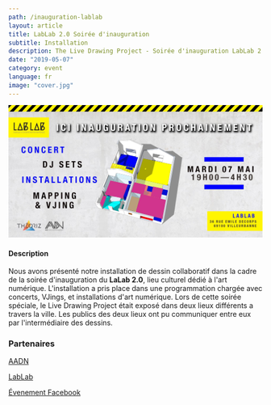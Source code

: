 ```yaml
---
path: /inauguration-lablab
layout: article
title: LabLab 2.0 Soirée d'inauguration
subtitle: Installation
description: The Live Drawing Project - Soirée d'inauguration LabLab 2.0 en partenariat avec l'AADN et le LabLab
date: "2019-05-07"
category: event
language: fr
image: "cover.jpg"
---
```


![Cover](cover.jpg)


#### Description

Nous avons présenté notre installation de dessin collaboratif dans la cadre de la soirée d'inauguration du __LaLab 2.0__, lieu culturel dédié à l'art numérique.
L'installation a pris place dans une programmation chargée avec concerts, VJings, et installations d'art numérique.
Lors de cette soirée spéciale, le Live Drawing Project était exposé dans deux lieux différents a travers la ville. 
Les publics des deux lieux ont pu communiquer entre eux par l'intermédiaire des dessins.


### Partenaires

[AADN](//aadn.org/)  
  
[LabLab](//www.facebook.com/atelierlablab/)  
  
[Évenement Facebook](//www.facebook.com/events/621144131696513/)
